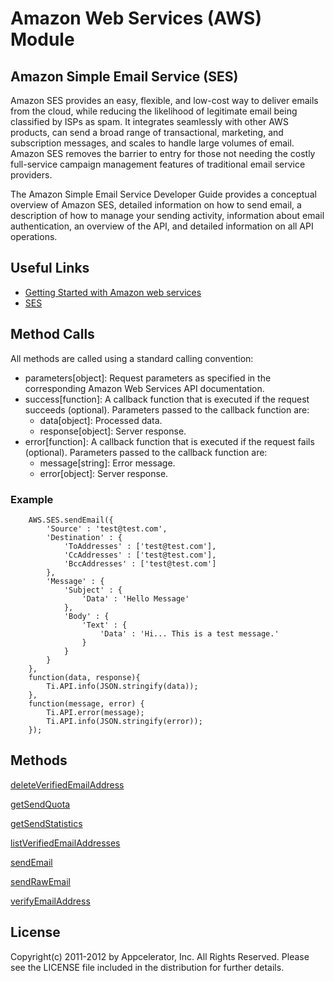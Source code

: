 # Amazon Web Services (AWS) Module

## Amazon Simple Email Service (SES)
Amazon SES provides an easy, flexible, and low-cost way to deliver emails from the cloud, while reducing the likelihood of legitimate email being classified by ISPs as spam. It integrates seamlessly with other AWS products, can send a broad range of transactional, marketing, and subscription messages, and scales to handle large volumes of email. Amazon SES removes the barrier to entry for those not needing the costly full-service campaign management features of traditional email service providers.

The Amazon Simple Email Service Developer Guide provides a conceptual overview of Amazon SES, detailed information on how to send email, a description of how to manage your sending activity, information about email authentication, an overview of the API, and detailed information on all API operations.

## Useful Links

* [ Getting Started with Amazon web services ]( http://docs.amazonwebservices.com/gettingstarted/latest/awsgsg-intro/intro.html )    
* [ SES ]( http://aws.amazon.com/documentation/ses/ )

## Method Calls

All methods are called using a standard calling convention:

* parameters[object]: Request parameters as specified in the corresponding Amazon Web Services API documentation.
* success[function]: A callback function that is executed if the request succeeds (optional). Parameters passed to the callback function are:
    * data[object]: Processed data.
    * response[object]: Server response.
* error[function]: A callback function that is executed if the request fails (optional). Parameters passed to the callback function are:
    * message[string]: Error message.
    * error[object]: Server response.

### Example
        AWS.SES.sendEmail({
            'Source' : 'test@test.com',
            'Destination' : {
                'ToAddresses' : ['test@test.com'],
                'CcAddresses' : ['test@test.com'],
                'BccAddresses' : ['test@test.com']
            },
            'Message' : {
                'Subject' : {
                    'Data' : 'Hello Message'
                },
                'Body' : {
                    'Text' : {
                        'Data' : 'Hi... This is a test message.'
                    }
                }
            }
        },
        function(data, response){
            Ti.API.info(JSON.stringify(data));
        },
        function(message, error) {
            Ti.API.error(message);
            Ti.API.info(JSON.stringify(error));
        });

## Methods

[deleteVerifiedEmailAddress](http://docs.amazonwebservices.com/ses/latest/APIReference/API_DeleteVerifiedEmailAddress.html)

[getSendQuota](http://docs.amazonwebservices.com/ses/latest/APIReference/API_GetSendQuota.html)

[getSendStatistics](http://docs.amazonwebservices.com/ses/latest/APIReference/API_GetSendStatistics.html)

[listVerifiedEmailAddresses](http://docs.amazonwebservices.com/ses/latest/APIReference/API_ListVerifiedEmailAddresses.html)

[sendEmail](http://docs.amazonwebservices.com/ses/latest/APIReference/API_SendEmail.html)

[sendRawEmail](http://docs.amazonwebservices.com/ses/latest/APIReference/API_SendRawEmail.html)

[verifyEmailAddress](http://docs.amazonwebservices.com/ses/latest/APIReference/API_VerifyEmailAddress.html)

## License

Copyright(c) 2011-2012 by Appcelerator, Inc. All Rights Reserved. Please see the LICENSE file included in the distribution for further details.

